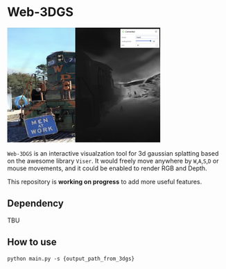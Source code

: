 # Web-3DGS
<img src="figs/main.png" alt="image" width="70%" height="auto">

`Web-3DGS` is an interactive visualzation tool for 3d gaussian splatting based on the awesome library `Viser`. It would freely move anywhere by `W`,`A`,`S`,`D` or mouse movements, and it could be enabled to render RGB and Depth.


This repository is <b>working on progress</b> to add more useful features. 

## Dependency
TBU

## How to use
```
python main.py -s {output_path_from_3dgs} 
```
